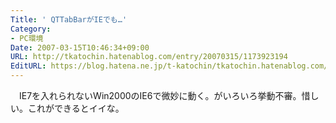 ```yaml
---
Title: ' QTTabBarがIEでも…'
Category:
- PC環境
Date: 2007-03-15T10:46:34+09:00
URL: http://tkatochin.hatenablog.com/entry/20070315/1173923194
EditURL: https://blog.hatena.ne.jp/t-katochin/tkatochin.hatenablog.com/atom/entry/6653586347154755564
---
```


　IE7を入れられないWin2000のIE6で微妙に動く。がいろいろ挙動不審。惜しい。これができるとイイな。

